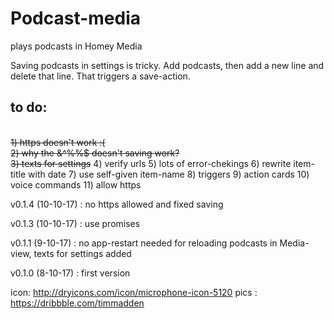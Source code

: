 # Podcast-media
plays podcasts in Homey Media

Saving podcasts in settings is tricky. Add podcasts, then add a new line and delete that line. That triggers a save-action.

## to do:
<br><strike>1) https doesn't work :(</strike>
<br><strike>2) why the &^%%$ doesn't saving work?</strike>
<br><strike>3) texts for settings</strike>
4) verify urls
5) lots of error-chekings
6) rewrite item-title with date
7) use self-given item-name
8) triggers
9) action cards
10) voice commands
11) allow https

v0.1.4 (10-10-17) : no https allowed and fixed saving

v0.1.3 (10-10-17) : use promises

v0.1.1 (9-10-17) : no app-restart needed for reloading podcasts in Media-view, texts for settings added

v0.1.0 (8-10-17) : first version

icon: http://dryicons.com/icon/microphone-icon-5120
pics : https://dribbble.com/timmadden